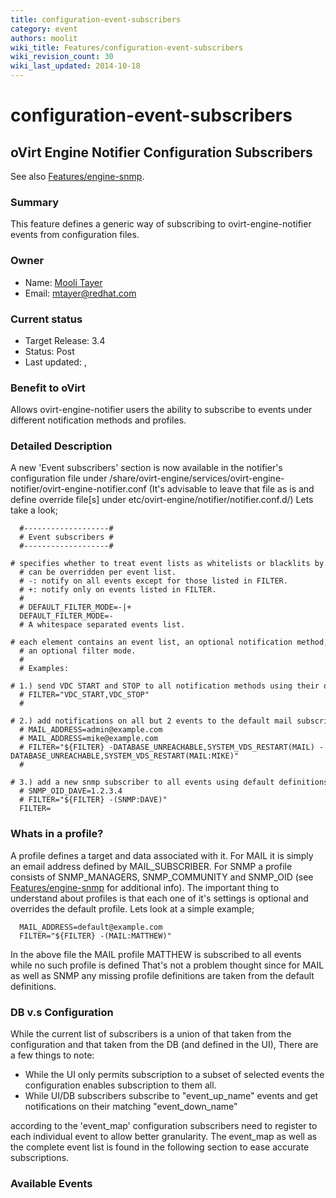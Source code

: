 ```yaml
---
title: configuration-event-subscribers
category: event
authors: moolit
wiki_title: Features/configuration-event-subscribers
wiki_revision_count: 30
wiki_last_updated: 2014-10-18
---
```


# configuration-event-subscribers

## oVirt Engine Notifier Configuration Subscribers

See also [Features/engine-snmp](Features/engine-snmp).

### Summary

This feature defines a generic way of subscribing to ovirt-engine-notifier events from configuration files.

### Owner

*   Name: [Mooli Tayer](User:mtayer)
*   Email: <mtayer@redhat.com>

### Current status

*   Target Release: 3.4
*   Status: Post
*   Last updated: ,

### Benefit to oVirt

Allows ovirt-engine-notifier users the ability to subscribe to events under different notification methods and profiles.

### Detailed Description

A new 'Event subscribers' section is now available in the notifier's configuration file under
/share/ovirt-engine/services/ovirt-engine-notifier/ovirt-engine-notifier.conf
(It's advisable to leave that file as is and define override file[s] under etc/ovirt-engine/notifier/notifier.conf.d/) Lets take a look;

      #-------------------#
      # Event subscribers #
      #-------------------#
      # specifies whether to treat event lists as whitelists or blacklits by default,
      # can be overridden per event list.
      # -: notify on all events except for those listed in FILTER.
      # +: notify only on events listed in FILTER.
      #
      # DEFAULT_FILTER_MODE=-|+
      DEFAULT_FILTER_MODE=-
      # A whitespace separated events list.
      # each element contains an event list, an optional notification method, an optional profile and
      # an optional filter mode.
      #
      # Examples:
      # 1.) send VDC START and STOP to all notification methods using their default profiles. assumes default filter is +.
      # FILTER="VDC_START,VDC_STOP"
      #
      # 2.) add notifications on all but 2 events to the default mail subscriber as well as to mike@example.com.
      # MAIL_ADDRESS=admin@example.com
      # MAIL_ADDRESS=mike@example.com
      # FILTER="${FILTER} -DATABASE_UNREACHABLE,SYSTEM_VDS_RESTART(MAIL) -DATABASE_UNREACHABLE,SYSTEM_VDS_RESTART(MAIL:MIKE)"
      #
      # 3.) add a new snmp subscriber to all events using default definitions, overriding only the oid.
      # SNMP_OID_DAVE=1.2.3.4
      # FILTER="${FILTER} -(SNMP:DAVE)"
      FILTER=

### Whats in a profile?

A profile defines a target and data associated with it. For MAIL it is simply an email address defined by MAIL_SUBSCRIBER.
For SNMP a profile consists of SNMP_MANAGERS, SNMP_COMMUNITY and SNMP_OID (see [Features/engine-snmp](Features/engine-snmp) for additional info).
 The important thing to understand about profiles is that each one of it's settings is optional and overrides the default profile. Lets look at a simple example;

      MAIL_ADDRESS=default@example.com
      FILTER="${FILTER} -(MAIL:MATTHEW)"

In the above file the MAIL profile MATTHEW is subscribed to all events while no such profile is defined
That's not a problem thought since for MAIL as well as SNMP any missing profile definitions are taken from the default definitions.

### DB v.s Configuration

While the current list of subscribers is a union of that taken from the configuration and that taken from the DB (and defined in the UI), There are a few things to note:

*   While the UI only permits subscription to a subset of selected events the configuration enables subscription to them all.
*   While UI/DB subscribers subscribe to "event_up_name" events and get notifications on their matching "event_down_name"

according to the 'event_map' configuration subscribers need to register to each individual event to allow better granularity.
The event_map as well as the complete event list is found in the following section to ease accurate subscriptions.

### Available Events
